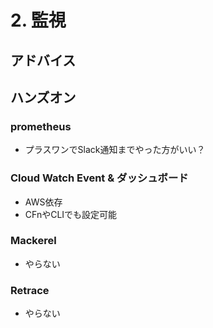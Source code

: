 # 2. 監視
## アドバイス

## ハンズオン
### prometheus
- プラスワンでSlack通知までやった方がいい？

### Cloud Watch Event & ダッシュボード
- AWS依存
- CFnやCLIでも設定可能

### Mackerel
- やらない

### Retrace
- やらない